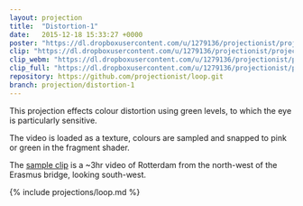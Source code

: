 ```yaml
---
layout: projection
title:  "Distortion-1"
date:   2015-12-18 15:33:27 +0000
poster: "https://dl.dropboxusercontent.com/u/1279136/projectionist/projections/distortion-1/poster.png"
clip: "https://dl.dropboxusercontent.com/u/1279136/projectionist/projections/distortion-1/clip600.mp4"
clip_webm: "https://dl.dropboxusercontent.com/u/1279136/projectionist/projections/distortion-1/clip600.webm"
clip_full: "https://dl.dropboxusercontent.com/u/1279136/projectionist/projections/distortion-1/original.mov"
repository: https://github.com/projectionist/loop.git
branch: projection/distortion-1
---
```


This projection effects colour distortion using green levels, to which the eye is particularly sensitive.

The video is loaded as a texture, colours are sampled and snapped to pink or green in the fragment shader.

The [sample clip](https://dl.dropboxusercontent.com/u/1279136/projectionist/projections/distortion-1/IMG_0024.m4v) is a ~3hr video of Rotterdam from the north-west of the Erasmus bridge, looking south-west.

{% include projections/loop.md %}
